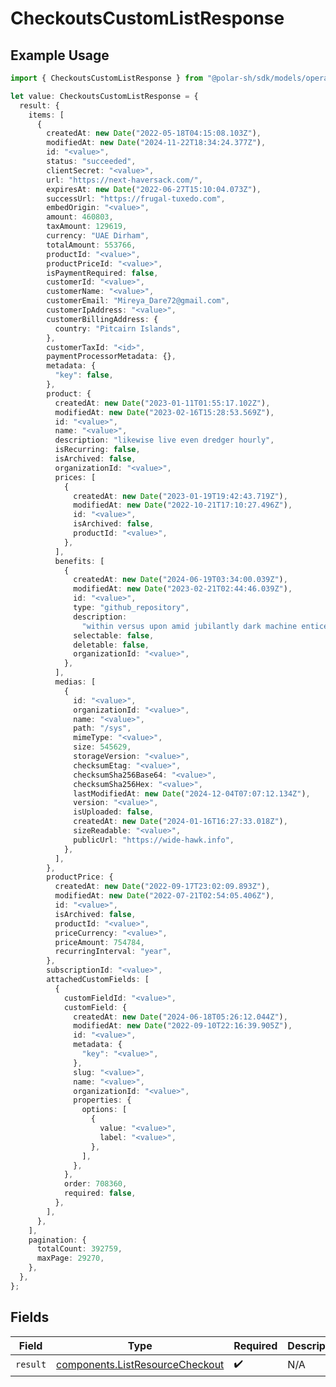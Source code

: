 # CheckoutsCustomListResponse

## Example Usage

```typescript
import { CheckoutsCustomListResponse } from "@polar-sh/sdk/models/operations";

let value: CheckoutsCustomListResponse = {
  result: {
    items: [
      {
        createdAt: new Date("2022-05-18T04:15:08.103Z"),
        modifiedAt: new Date("2024-11-22T18:34:24.377Z"),
        id: "<value>",
        status: "succeeded",
        clientSecret: "<value>",
        url: "https://next-haversack.com/",
        expiresAt: new Date("2022-06-27T15:10:04.073Z"),
        successUrl: "https://frugal-tuxedo.com",
        embedOrigin: "<value>",
        amount: 460803,
        taxAmount: 129619,
        currency: "UAE Dirham",
        totalAmount: 553766,
        productId: "<value>",
        productPriceId: "<value>",
        isPaymentRequired: false,
        customerId: "<value>",
        customerName: "<value>",
        customerEmail: "Mireya_Dare72@gmail.com",
        customerIpAddress: "<value>",
        customerBillingAddress: {
          country: "Pitcairn Islands",
        },
        customerTaxId: "<id>",
        paymentProcessorMetadata: {},
        metadata: {
          "key": false,
        },
        product: {
          createdAt: new Date("2023-01-11T01:55:17.102Z"),
          modifiedAt: new Date("2023-02-16T15:28:53.569Z"),
          id: "<value>",
          name: "<value>",
          description: "likewise live even dredger hourly",
          isRecurring: false,
          isArchived: false,
          organizationId: "<value>",
          prices: [
            {
              createdAt: new Date("2023-01-19T19:42:43.719Z"),
              modifiedAt: new Date("2022-10-21T17:10:27.496Z"),
              id: "<value>",
              isArchived: false,
              productId: "<value>",
            },
          ],
          benefits: [
            {
              createdAt: new Date("2024-06-19T03:34:00.039Z"),
              modifiedAt: new Date("2023-02-21T02:44:46.039Z"),
              id: "<value>",
              type: "github_repository",
              description:
                "within versus upon amid jubilantly dark machine entice ah excepting",
              selectable: false,
              deletable: false,
              organizationId: "<value>",
            },
          ],
          medias: [
            {
              id: "<value>",
              organizationId: "<value>",
              name: "<value>",
              path: "/sys",
              mimeType: "<value>",
              size: 545629,
              storageVersion: "<value>",
              checksumEtag: "<value>",
              checksumSha256Base64: "<value>",
              checksumSha256Hex: "<value>",
              lastModifiedAt: new Date("2024-12-04T07:07:12.134Z"),
              version: "<value>",
              isUploaded: false,
              createdAt: new Date("2024-01-16T16:27:33.018Z"),
              sizeReadable: "<value>",
              publicUrl: "https://wide-hawk.info",
            },
          ],
        },
        productPrice: {
          createdAt: new Date("2022-09-17T23:02:09.893Z"),
          modifiedAt: new Date("2022-07-21T02:54:05.406Z"),
          id: "<value>",
          isArchived: false,
          productId: "<value>",
          priceCurrency: "<value>",
          priceAmount: 754784,
          recurringInterval: "year",
        },
        subscriptionId: "<value>",
        attachedCustomFields: [
          {
            customFieldId: "<value>",
            customField: {
              createdAt: new Date("2024-06-18T05:26:12.044Z"),
              modifiedAt: new Date("2022-09-10T22:16:39.905Z"),
              id: "<value>",
              metadata: {
                "key": "<value>",
              },
              slug: "<value>",
              name: "<value>",
              organizationId: "<value>",
              properties: {
                options: [
                  {
                    value: "<value>",
                    label: "<value>",
                  },
                ],
              },
            },
            order: 708360,
            required: false,
          },
        ],
      },
    ],
    pagination: {
      totalCount: 392759,
      maxPage: 29270,
    },
  },
};
```

## Fields

| Field                                                                              | Type                                                                               | Required                                                                           | Description                                                                        |
| ---------------------------------------------------------------------------------- | ---------------------------------------------------------------------------------- | ---------------------------------------------------------------------------------- | ---------------------------------------------------------------------------------- |
| `result`                                                                           | [components.ListResourceCheckout](../../models/components/listresourcecheckout.md) | :heavy_check_mark:                                                                 | N/A                                                                                |